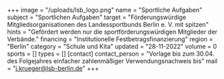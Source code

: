 +++
image = "/uploads/lsb_logo.png"
name = "Sportliche Aufgaben"
subject = "Sportlichen Aufgaben"
target = "Förderungswürdige Mitgliedsorganisationen des Landessportbunds Berlin e. V. mit spitzen"
hints = "Gefördert werden nur die sportförderungswürdigen Mitglieder der Verbände."
financing = "Institutionelle Festbetragsfinanzierung"
region = "Berlin"
category = "Schule und Kita"
updated = "28-11-2022"
volume = 0
sports = []
types = []
[contact]
contact_person = "Vorlage bis zum 30.04. des Folgejahres einfacher zahlenmäßiger Verwendungsnachweis bis"
mail = "j.krueger@lsb-berlin.de"
+++
